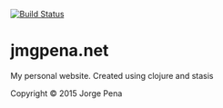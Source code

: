 [![Build Status](https://travis-ci.org/jmgpena/jmgpena.net.svg?branch=master)](https://travis-ci.org/jmgpena/jmgpena.net)

# jmgpena.net

My personal website. Created using clojure and stasis

Copyright © 2015 Jorge Pena
